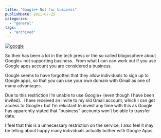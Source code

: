 ```yaml
---
title: "Google+ Not for business"
publishDate: 2011-07-25
categories: 
  - "general"
tags:
  - "archived"
---
```


[![google ](https://ramblinggeek.co.uk/wp-content/uploads/2011/07/google_thumb.jpg "google ")](https://ramblinggeek.co.uk/wp-content/uploads/2011/07/google.jpg)

So their has been a lot in the tech press or the so called blogosphere about Google+ not supporting business.  From what I can can work out if you use Google apps account you are considered a business.

Google seems to have forgotten that they allow individuals to sign up to Google apps, so that you can use your own domain with Gmail as one of many advantages.

Due to this restriction I’m unable to use Google+ (even though I have been invited).  I have received an invite to my old Gmail account, which I can get access to Google+ but I’m reluctant to invest any time with this as Google has apparently stated that “business” accounts won’t be able to transfer data.

I feel that this is a unnecessary restriction on the service, I also feel it may be telling about happy many individuals actually bother with Google Apps.
